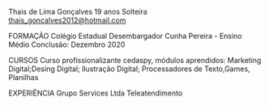 Thais de Lima Gonçalves
19 anos Solteira
thais_goncalves2012@hotmail.com

FORMAÇÃO
Colégio Estadual Desembargador Cunha Pereira - Ensino Médio
Conclusão: Dezembro 2020

CURSOS
Curso profissionalizante cedaspy, módulos aprendidos: Marketing Digital;Desing
Digital; Ilustração Digital; Processadores de Texto,Games, Planilhas

EXPERIÊNCIA
Grupo Services Ltda
Teleatendimento
